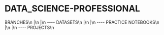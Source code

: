 # DATA_SCIENCE-PROFESSIONAL

BRANCHES\n
|\n
|\n
---- DATASETS\n
|\n
|\n
---- PRACTICE NOTEBOOKS\n
|\n
|\n
---- PROJECTS\n
